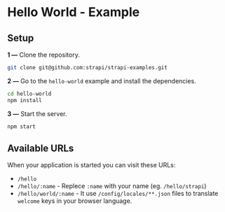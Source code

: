 # Hello World - Example

## Setup

**1 —** Clone the repository.
```bash
git clone git@github.com:strapi/strapi-examples.git
```

**2 —** Go to the `hello-world` example and install the dependencies.
```bash
cd hello-world
npm install
```

**3 —** Start the server.
```bash
npm start
```

## Available URLs

When your application is started you can visit these URLs:

- `/hello`
- `/hello/:name` - Replece `:name` with your name (eg. `/hello/strapi`)
- `/hello/world/:name` - It use `/config/locales/**.json` files to translate `welcome` keys in your browser language.
